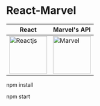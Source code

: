 # React-Marvel


| React  | Marvel's API |
| ------------- | ------------- |
| [<img src="https://cdn-images-1.medium.com/max/1468/1*kt9otqHk14BZIMNruiG0BA.png" title="Reactjs" width=100>](https://reactjs.org/)  | [<img src="[[https://upload.wikimedia.org/wikipedia/commons/thumb/0/04/MarvelLogo.svg/2000px-MarvelLogo.svg.png](https://www.google.com/url?sa=i&url=https%3A%2F%2Fgithub.com%2Fgabriel-roque%2Fmarvel-app&psig=AOvVaw1bwAHTFOpbNSfnJYySA_do&ust=1708731816128000&source=images&cd=vfe&opi=89978449&ved=0CBIQjRxqFwoTCLC2vJmQwIQDFQAAAAAdAAAAABAE)https://www.google.com/url?sa=i&url=https%3A%2F%2Fgithub.com%2Fgabriel-roque%2Fmarvel-app&psig=AOvVaw1bwAHTFOpbNSfnJYySA_do&ust=1708731816128000&source=images&cd=vfe&opi=89978449&ved=0CBIQjRxqFwoTCLC2vJmQwIQDFQAAAAAdAAAAABAE](https://raw.githubusercontent.com/gabriel-roque/marvel-app/master/src/assets/img/marvel-logo.png)https://raw.githubusercontent.com/gabriel-roque/marvel-app/master/src/assets/img/marvel-logo.png" title="Marvel" width=100>](https://developer.marvel.com/)  |

npm install  

npm start
